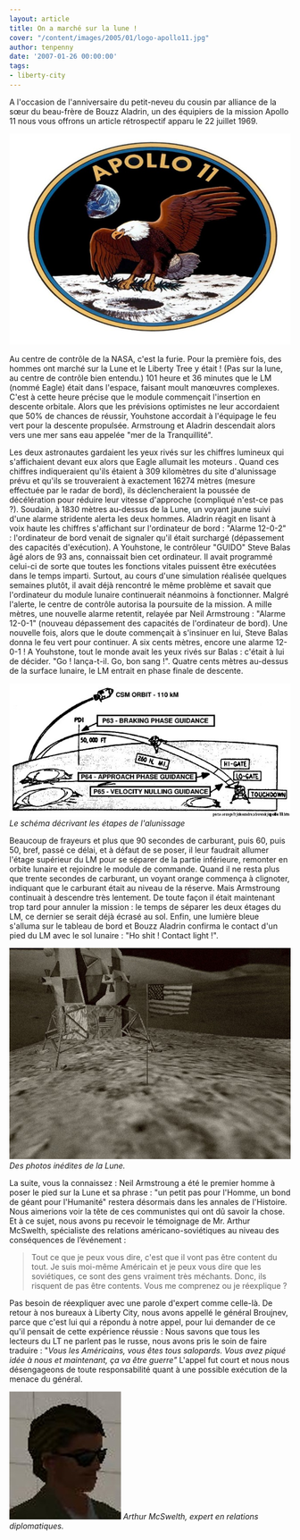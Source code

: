 ```yaml
---
layout: article
title: On a marché sur la lune !
cover: "/content/images/2005/01/logo-apollo11.jpg"
author: tenpenny
date: '2007-01-26 00:00:00'
tags:
- liberty-city
---
```


A l'occasion de l'anniversaire du petit-neveu du cousin par alliance de la sœur&nbsp;du beau-frère de Bouzz Aladrin, un des&nbsp;équipiers de la mission Apollo 11&nbsp;nous vous offrons un article rétrospectif apparu le 22 juillet 1969.

![](/content/images/2005/01/logo-apollo11.jpg)

Au centre de contrôle de la NASA, c'est la furie. Pour la première fois, des hommes ont marché sur la Lune et le Liberty Tree y était ! (Pas sur la lune, au centre de contrôle bien entendu.) 101 heure et 36 minutes que le LM (nommé Eagle) était dans l'espace, faisant moult manœuvres complexes. C'est à cette heure précise que le module commençait l'insertion en descente orbitale. Alors que les prévisions optimistes ne leur accordaient que 50% de chances de réussir, Youhstone accordait à l'équipage le feu vert pour la descente propulsée. Armstroung et Aladrin descendait alors vers une mer sans eau appelée "mer de la Tranquillité".

Les deux astronautes gardaient les yeux rivés sur les chiffres lumineux qui s'affichaient devant eux alors que Eagle allumait les moteurs&nbsp;. Quand ces chiffres indiqueraient qu'ils étaient à 309 kilomètres du site d'alunissage prévu et qu'ils se trouveraient à exactement 16274 mètres (mesure effectuée par le radar de bord), ils déclencheraient la poussée de décélération pour réduire leur vitesse d'approche (compliqué n'est-ce pas ?). Soudain, à 1830 mètres au-dessus de la Lune, un voyant jaune suivi d'une alarme stridente alerta les deux hommes. Aladrin réagit en lisant à voix haute les chiffres s'affichant sur l'ordinateur de bord : "Alarme 12-0-2" : l'ordinateur de bord venait de signaler qu'il était surchargé (dépassement des capacités d'exécution). A Youhstone, le contrôleur "GUIDO" Steve Balas âgé alors de 93 ans,&nbsp;connaissait bien cet ordinateur. Il avait programmé celui-ci de sorte que toutes les fonctions vitales puissent être exécutées dans le temps imparti. Surtout, au cours d'une simulation réalisée quelques semaines plutôt, il avait déjà rencontré le même problème et savait que l'ordinateur du module lunaire continuerait néanmoins à fonctionner. Malgré l'alerte, le centre de contrôle autorisa la poursuite de la mission. A mille mètres, une nouvelle alarme retentit, relayée par Neil Armstroung : "Alarme 12-0-1" (nouveau dépassement des capacités de l'ordinateur de bord). Une nouvelle fois, alors que le doute commençait à s'insinuer en lui, Steve Balas donna le feu vert pour continuer. A six cents mètres, encore une alarme 12-0-1 ! A Youhstone, tout le monde avait les yeux rivés sur Balas : c'était à lui de décider. "Go ! lança-t-il. Go, bon sang !". Quatre cents mètres au-dessus de la surface lunaire, le LM entrait en phase finale de descente.

![Le schéma décrivant les étapes de l'alunissage](/content/images/2005/01/alunissage.jpg)
_Le schéma décrivant les étapes de l'alunissage_

Beaucoup de frayeurs et plus que 90 secondes de carburant, puis 60, puis 50, bref,&nbsp;passé ce délai, et à défaut de se poser, il leur faudrait allumer l'étage supérieur du LM pour se séparer de la partie inférieure, remonter en orbite lunaire et rejoindre le module de commande. Quand il ne resta plus que trente secondes de carburant, un voyant orange commença à clignoter, indiquant que le carburant était au niveau de la réserve. Mais Armstroung continuait à descendre très lentement. De toute façon il était maintenant trop tard pour annuler la mission : le temps de séparer les deux étages du LM, ce dernier se serait déjà écrasé au sol. Enfin, une lumière bleue s'alluma sur le tableau de bord et Bouzz Aladrin confirma le contact d'un pied du LM avec le sol lunaire : "Ho shit ! Contact light !".

![Des photos inédites de la Lune.](/content/images/2005/01/apollo11-02.jpg)
_Des photos inédites de la Lune._

La suite, vous la connaissez : Neil Armstroung a été le premier homme à poser le pied sur la Lune et sa phrase : "un petit pas pour l'Homme, un bond de géant pour l'Humanité" restera désormais dans les annales de l'Histoire. Nous aimerions voir la tête de ces communistes qui ont dû savoir la chose. Et à ce sujet, nous avons pu&nbsp;recevoir le témoignage de&nbsp;Mr. Arthur McSwelth, spécialiste des relations américano-soviétiques au niveau des conséquences de l’événement&nbsp;:

> Tout ce que je peux vous dire, c'est que il vont pas être content du tout. Je suis moi-même Américain et je peux vous dire que les soviétiques, ce sont des gens vraiment très méchants. Donc, ils risquent de pas être contents. Vous me comprenez ou je réexplique ?

Pas besoin de réexpliquer avec une parole d'expert comme celle-là. De retour à nos bureaux à Liberty City, nous avons appellé le général Broujnev, parce que c'est lui qui a répondu à notre appel, pour lui demander de&nbsp;ce qu'il pensait de cette expérience réussie : Nous savons que tous les lecteurs du LT ne parlent pas le russe, nous avons pris le soin de faire traduire : "_Vous les Américains, vous êtes tous salopards. Vous avez piqué idée à nous&nbsp;et maintenant, ça va être guerre"_ L'appel fut court et nous nous désengageons de toute responsabilité quant à une possible exécution de la menace du général.

![Arthur McSwelth, expert en relations diplomatiques.](/content/images/2005/01/arthurmc.jpg)
_Arthur McSwelth, expert en relations diplomatiques._